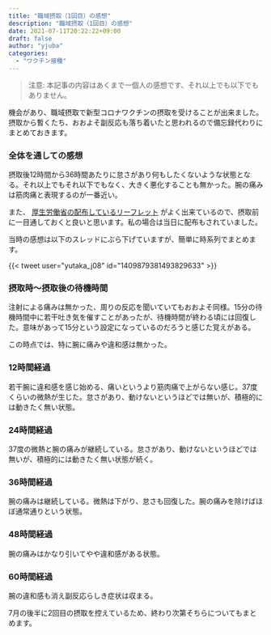 ```yaml
---
title: "職域摂取（1回目）の感想"
description: "職域摂取（1回目）の感想"
date: 2021-07-11T20:22:22+09:00
draft: false
author: "yjuba"
categories:
  - "ワクチン接種"
---
```


> 注意: 本記事の内容はあくまで一個人の感想です、それ以上でも以下でもありません。

機会があり、職域摂取で新型コロナワクチンの摂取を受けることが出来ました。摂取から暫くたち、おおよそ副反応も落ち着いたと思われるので備忘録代わりにまとめておきます。

### 全体を通しての感想
摂取後12時間から36時間あたりに怠さがあり何もしたくないような状態となる。それ以上でもそれ以下でもなく、大きく悪化することも無かった。腕の痛みは筋肉痛と表現するのが一番近い。

また、 [厚生労働省の配布しているリーフレット](https://www.mhlw.go.jp/content/10900000/000782965.pdf) がよく出来ているので、摂取前に一目通しておくと良いと思います。私の場合は当日に配布もされていました。

当時の感想は以下のスレッドにぶら下げていますが、簡単に時系列でまとめます。

{{< tweet user="yutaka_j08" id="1409879381493829633" >}}

### 摂取時～摂取後の待機時間
注射による痛みは無かった、周りの反応を聞いていてもおおよそ同様。15分の待機時間中に若干吐き気を催すことがあったが、待機時間が終わる頃には回復した。意味があって15分という設定になっているのだろうと感じた覚えがある。

この時点では、特に腕に痛みや違和感は無かった。

### 12時間経過
若干腕に違和感を感じ始める、痛いというより筋肉痛で上がらない感じ。37度くらいの微熱が生じた。怠さがあり、動けないというほどでは無いが、積極的には動きたく無い状態。

### 24時間経過
37度の微熱と腕の痛みが継続している。怠さがあり、動けないというほどでは無いが、積極的には動きたく無い状態が続く。

### 36時間経過
腕の痛みは継続している。微熱は下がり、怠さも回復した。腕の痛みを除けばほぼ通常通りという状態。

### 48時間経過
腕の痛みはかなり引いてやや違和感がある状態。

### 60時間経過
腕の違和感も消え副反応らしき症状は収まる。

7月の後半に2回目の摂取を控えているため、終わり次第そちらについてもまとめます。
